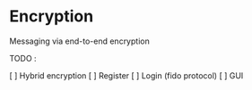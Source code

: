 # Encryption
 Messaging via end-to-end encryption

TODO :

[ ] Hybrid encryption
[ ] Register
[ ] Login (fido protocol)
[ ] GUI
